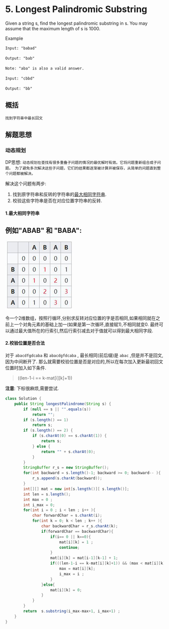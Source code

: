 # 5. Longest Palindromic Substring

Given a string s, find the longest palindromic substring in s. You may assume that the maximum length of s is 1000.

Example

    Input: "babad"
    
    Output: "bab"
    
    Note: "aba" is also a valid answer.
    
    Input: "cbbd"

    Output: "bb"


## 概括
    找到字符串中最长回文
    
    
## 解题思想
### 动态规划

DP思想: `动态规划在查找有很多重叠子问题的情况的最优解时有效。它将问题重新组合成子问题。
为了避免多次解决这些子问题，它们的结果都逐渐被计算并被保存，从简单的问题直到整个问题都被解决。`

解决这个问题有两步:
1. 找到原字符串和反转的字符串的[最大相同字符串](https://en.wikipedia.org/wiki/Longest_common_substring_problem).
2. 校验这些字符串是否在对应位置字符串的反转.

#### 1.最大相同字符串

例如"ABAB" 和 "BABA":
---
![table](./1.jpg)

令一个2维数组，按照行循环,分别求反转对应位置的字是否相同,如果相同就在之前上一个对角元素的基础上加一(如果是第一次循环,直接赋1),不相同就变0.
最终可以通过最大值所在的行索引,然后行索引减去对于值就可以得到最大相同字段.
#### 2.校验位置是否合法
对于 `abacdfgdcaba` 和 `abacdgfdcaba` , 最长相同(前后缀)是 `abac` ,但是并不是回文,因为中间断开了.
那么就需要校验位置是否是对应的,所以在每次加入更新最初回文位置时加入如下条件.
>((len-1-i == k-mat\[i]\[k]+1)) 

**注意**: 下标很麻烦,需要尝试.

```java 
class Solution {
    public String longestPalindrome(String s) {
		if (null == s || "".equals(s))
			return "";
		if (s.length() == 1)
			return s;
		if (s.length() == 2) {
			if (s.charAt(0) == s.charAt(1)) {
				return s;
			} else {
				return "" + s.charAt(0);
			}
		}
		StringBuffer r_s = new StringBuffer();
		for(int backward = s.length()-1; backward >= 0; backward-- ){
			r_s.append(s.charAt(backward));
		}
		int[][] mat = new int[s.length()][ s.length()];
		int len = s.length();
		int max = 0 ;
		int i_max = 0;
		for(int i = 0 ; i < len ; i++ ){
			char forwardChar = s.charAt(i);
			for(int k = 0; k < len ; k++ ){
				char backwardChar = r_s.charAt(k);
				if(forwardChar == backwardChar){ 
					if(i== 0 || k==0){
						mat[i][k] = 1 ;
						continue;
					}
					mat[i][k] = mat[i-1][k-1] + 1;
					if(((len-1-i == k-mat[i][k]+1)) && (max < mat[i][k])){
						max = mat[i][k];
						i_max = i ;
					}
				}else{
					mat[i][k] = 0;
				}
			}
		}
		return  s.substring(i_max-max+1, i_max+1) ;
    }
}

```